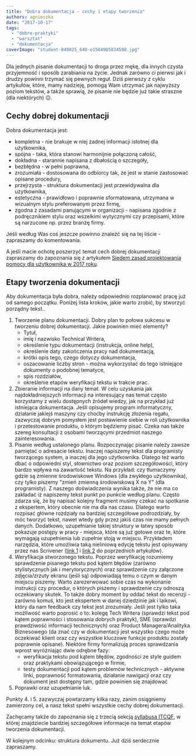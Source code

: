 ```yaml
---
title: "Dobra dokumentacja - cechy i etapy tworzenia"
authors: agnieszka
date: "2017-10-17"
tags:
  - "dobre-praktyki"
  - "warsztat"
  - "dokumentacja"
coverImage: "student-849825_640-e1504985834598.jpg"
---
```


Dla jednych pisanie dokumentacji to droga przez mękę, dla innych czysta
przyjemność i sposób zarabiania na życie. Jednak zarówno ci pierwsi jak i drudzy
powinni trzymać się pewnych reguł. Dziś pierwszy z cyklu artykułów, które, mamy
nadzieję, pomogą Wam utrzymać jak najwyższy poziom tekstów, a także sprawią, że
pisanie nie będzie już takie straszne (dla niektórych) 😉.

<!--truncate-->

## Cechy dobrej dokumentacji

Dobra dokumentacja jest:

- kompletna - nie brakuje w niej żadnej informacji istotnej dla użytkownika,
- spójna - taka, która stanowi harmonijnie połączoną całość,
- dokładna - starannie napisana z dbałością o szczegóły,
- bezbłędna - w pełni poprawna,
- zrozumiała - dostosowana do odbiorcy tak, że jest w stanie zastosować opisane
  procedury,
- przejrzysta - struktura dokumentacji jest przewidywalna dla użytkownika,
- estetyczna - prawidłowo i poprawnie sformatowana, utrzymana w wizualnym stylu
  preferowanym przez firmę,
- zgodna z zasadami panującymi w organizacji - napisana zgodnie z podręcznikiem
  stylu oraz wszelkimi wytycznymi czy przepisami, które są narzucone np. przez
  branżę firmy.

Jeśli według Was coś jeszcze powinno znaleźć się na tej liście - zapraszamy do
komentowania.

A jeśli macie ochotę poszerzyć temat cech dobrej dokumentacji zapraszamy do
zapoznania się z artykułem
[Siedem zasad projektowania pomocy dla użytkownika w 2017 roku](http://techwriter.pl/siedem-zasad-projektowania-pomocy-dla-uzytkownika-w-2017-roku/).

## Etapy tworzenia dokumentacji

Aby dokumentacja była dobra, należy odpowiednio rozplanować pracę już od samego
początku. Poniżej lista kroków, jakie warto zrobić, by stworzyć porządny tekst..

1. Tworzenie planu dokumentacji. Dobry plan to połowa sukcesu w tworzeniu dobrej
   dokumentacji. Jakie powinien mieć elementy?
   - Tytuł,
   - imię i nazwisko Technical Writera,
   - określenie typu dokumentacji (instrukcja, online help),
   - określenie daty zakończenia pracy nad dokumentacją,
   - krótki opis tego, czego dotyczy dokumentacja,
   - oszacowanie liczby stron - można wykorzystać do tego istniejące dokumenty o
     podobnej tematyce,
   - spis rozdziałów,
   - określenie etapów weryfikacji tekstu w trakcie prac.
2. Zbieranie informacji na dany temat. W celu uzyskania jak najdokładniejszych
   informacji na interesujący nas temat często korzystamy z wielu dostępnych
   źródeł wiedzy, jak na przykład już istniejąca dokumentacja. Jeśli opisujemy
   program informatyczny, działanie jakiejś maszyny czy choćby instrukcję
   złożenia regału, zazwyczaj dobrym pomysłem jest postawienie siebie w roli
   użytkownika i przetestowanie produktu, o którym będziemy pisać. Czeka nas
   także szereg konsultacji z osobami tworzącymi przedmiot naszego
   zainteresowania.
3. Pisanie według ustalonego planu. Rozpoczynając pisanie należy zawsze pamiętać
   o adresacie tekstu. Inaczej napiszemy tekst dla programisty tworzącego
   system, a inaczej dla jego użytkownika. Dlatego też warto dbać o odpowiedni
   styl, słownictwo oraz poziom szczegółowości, który bardzo wpływa na zawartość
   tekstu. Na przykład: czy tłumaczymy gdzie są zmienne środowiskowe Windows
   (dla zwykłego użytkownika), czy tylko piszemy "zmień zmienną środowiskową X
   na Y" (dla programisty). Z naszego doświadczenia wynika także, że nie ma co
   zakładać iż napiszemy tekst punkt po punkcie według planu. Często zdarza się,
   że by napisać kolejny fragment musimy czekać na spotkanie z ekspertem, który
   obecnie nie ma dla nas czasu. Dlatego warto rozpisać główne rozdziały na
   bardziej szczegółowe podrozdziały, by móc tworzyć tekst, nawet wtedy gdy
   przez jakiś czas nie mamy pełnych danych. Dodatkowo, uzupełnianie takiej
   struktury w łatwy sposób pokazuje postępy w pracy - miejsca, które są już
   gotowe oraz te, które wymagają uzupełnienia lub zupełnie stoją w miejscu.
   Przykładem narzędzia, które umożliwia taką nieliniową edycję tekstu jest
   opisywany przez nas Scrivener
   ([link 1](http://techwriter.pl/scrivener-opis-narzedzia/) i
   [link 2](http://techwriter.pl/gdy-cos-mi-chodzi-po-glowie/) do poprzednich
   artykułów).
4. Weryfikacja stworzonego tekstu. Poprzez weryfikację rozumiemy sprawdzenie
   pisanego tekstu pod kątem błędów (zarówno stylistycznych jak i
   merytorycznych) oraz sprawdzenie czy załączone zdjęcia/zrzuty ekranu (jeśli
   są) odpowiadają temu o czym w danym miejscu piszemy. Warto zarezerwować sobie
   czas na wykonanie instrukcji czy procedur, o których piszemy i sprawdzenie
   czy odnoszą oczekiwany skutek. To także dobry moment by oddać tekst do
   recenzji - zarówno komuś, kto jest ekspertem w danej dziedzinie jak i
   laikowi, który da nam feedback czy tekst jest zrozumiały. Jeśli jest tylko
   taka możliwość warto poprosić o to: kolegę Tech Writera (sprawdzi tekst pod
   kątem poprawności i stosowania dobrych praktyk), SME (sprawdzi prawdziwość
   informacji technicznych) oraz Product Managera/Analityka Biznesowego (da znać
   czy w dokumentacji jest wszystko czego może oczekiwać klient oraz czy
   wszystkie kluczowe funkcje produktu zostały poprawnie opisane). Niektóre
   firmy formalizują proces sprawdzania wprost wyróżniając dwie odrębne fazy:
   - weryfikacja tekstu pod kątem błędów, zgodności ze style guidem oraz
     praktykami obowiązującego w firmie,
   - testy dokumentacji pod kątem problemów technicznych - aktywne linki,
     poprawność formatowania, działanie nawigacji oraz czy dokument jest
     dostępny tam, gdzie powinien się znajdować
5. Poprawki oraz uzupełnianie luk.

Punkty 4. i 5. zazwyczaj powtarzamy kilka razy, zanim osiągniemy zamierzony cel,
a nasz tekst spełni wszystkie cechy dobrej dokumentacji.

Zachęcamy także do zapoznania się z trzecią sekcją
[syllabusa ITCQF](http://itcqf.org/wp-content/uploads/2015/04/ITCQF_Syllabus_v1_02Dec2014.pdf),
w której znajdziecie bardziej szczegółowe informacje na temat etapów tworzenia
dokumentacji.

W kolejnym odcinku: struktura dokumentu. Już dziś serdecznie zapraszamy.
